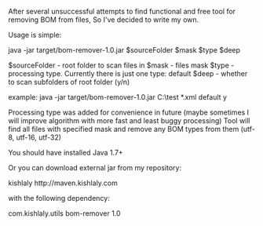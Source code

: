 After several unsuccessful attempts to find functional and free tool for removing BOM from files,
So I've decided to write my own.

Usage is simple:

java -jar target/bom-remover-1.0.jar $sourceFolder $mask $type $deep

$sourceFolder - root folder to scan files in
$mask - files mask
$type - processing type. Currently there is just one type: default
$deep - whether to scan subfolders of root folder (y/n)

example: java -jar target/bom-remover-1.0.jar C:\test *.xml default y

Processing type was added for convenience in future (maybe sometimes I will improve algorithm with more fast and least buggy processing)
Tool will find all files with specified mask and remove any BOM types from them (utf-8, utf-16, utf-32)

You should have installed Java 1.7+

Or you can download external jar from my repository:

<repository>
  <id>kishlaly</id>
  <url>http://maven.kishlaly.com</url>
</repository>

with the following dependency:

<dependency>
  <groupId>com.kishlaly.utils</groupId>
  <artifactId>bom-remover</artifactId>
  <version>1.0</version>
</dependency>

